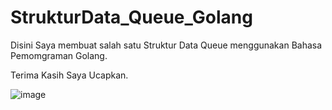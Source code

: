 # StrukturData_Queue_Golang
Disini Saya membuat salah satu Struktur Data Queue menggunakan Bahasa Pemomgraman Golang. 



Terima Kasih Saya Ucapkan.



![image](https://user-images.githubusercontent.com/62313268/192939403-659dcce5-c94a-44f7-bb37-2f61acd135cf.png)



